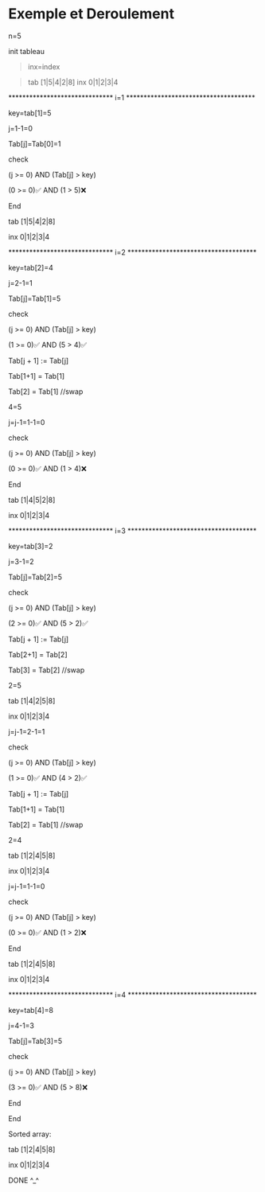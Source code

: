  # Exemple et Deroulement

n=5

init tableau

> inx=index

> tab [1|5|4|2|8]
> inx 0|1|2|3|4

****************************** i=1 *************************************

key=tab[1]=5

j=1-1=0

Tab[j]=Tab[0]=1

check

(j >= 0) AND (Tab[j] > key)

(0 >= 0)✅ AND (1 > 5)❌

End

tab [1|5|4|2|8]

inx 0|1|2|3|4

****************************** i=2 *************************************

key=tab[2]=4

j=2-1=1

Tab[j]=Tab[1]=5

check

(j >= 0) AND (Tab[j] > key)

(1 >= 0)✅ AND (5 > 4)✅

Tab[j + 1] := Tab[j]

Tab[1+1] = Tab[1]

Tab[2] = Tab[1] //swap

4=5

j=j-1=1-1=0

check

(j >= 0) AND (Tab[j] > key)

(0 >= 0)✅ AND (1 > 4)❌

End

tab [1|4|5|2|8]

inx 0|1|2|3|4

****************************** i=3 *************************************

key=tab[3]=2

j=3-1=2

Tab[j]=Tab[2]=5

check

(j >= 0) AND (Tab[j] > key)

(2 >= 0)✅ AND (5 > 2)✅

Tab[j + 1] := Tab[j]

Tab[2+1] = Tab[2]

Tab[3] = Tab[2] //swap

2=5

tab [1|4|2|5|8]

inx 0|1|2|3|4

j=j-1=2-1=1

check

(j >= 0) AND (Tab[j] > key)

(1 >= 0)✅ AND (4 > 2)✅

Tab[j + 1] := Tab[j]

Tab[1+1] = Tab[1]

Tab[2] = Tab[1] //swap

2=4

tab [1|2|4|5|8]

inx 0|1|2|3|4

j=j-1=1-1=0

check

(j >= 0) AND (Tab[j] > key)

(0 >= 0)✅ AND (1 > 2)❌

End

tab [1|2|4|5|8]

inx 0|1|2|3|4

****************************** i=4 *************************************

key=tab[4]=8

j=4-1=3

Tab[j]=Tab[3]=5

check

(j >= 0) AND (Tab[j] > key)

(3 >= 0)✅ AND (5 > 8)❌

End

End

Sorted array:

tab [1|2|4|5|8]

inx 0|1|2|3|4

DONE ^_^
